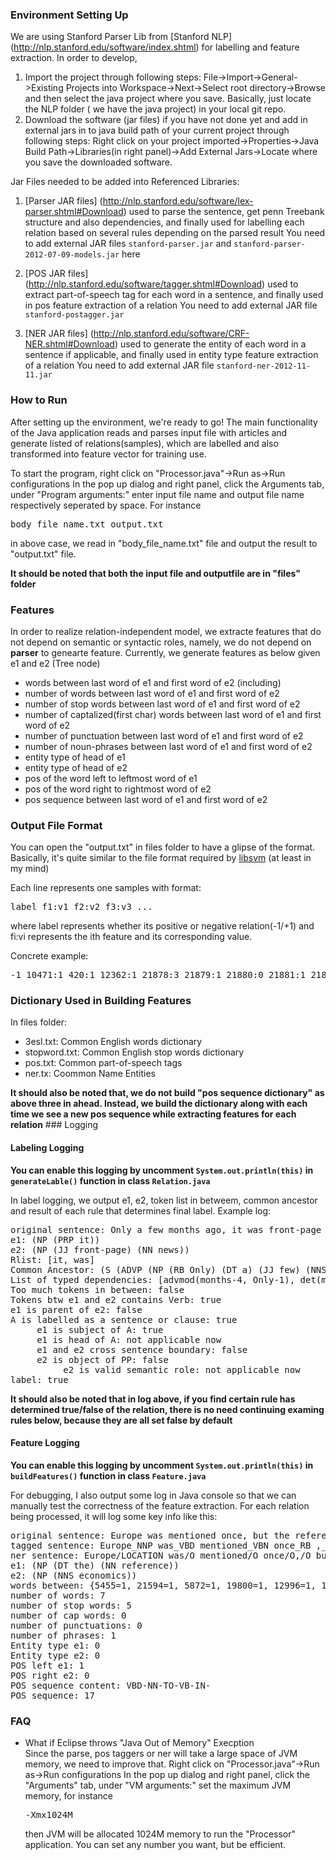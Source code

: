 ### Environment Setting Up

We are using Stanford Parser Lib from [Stanford NLP] (http://nlp.stanford.edu/software/index.shtml) for labelling and feature extraction.
In order to develop,

1. Import the project through following steps:
   File->Import->General->Existing Projects into Workspace->Next->Select root directory->Browse and then select the java project where you save. Basically, just locate the NLP folder ( we have the java project) in your local git repo.
2. Download the software (jar files) if you have not done yet and add in external jars in to java build path of your current project through following steps:
   Right click on your project imported->Properties->Java Build Path->Libraries(in right panel)->Add External Jars->Locate where you save the downloaded software.

Jar Files needed to be added into Referenced Libraries:

1) [Parser JAR files] (http://nlp.stanford.edu/software/lex-parser.shtml#Download)
used to parse the sentence, get penn Treebank structure and also dependencies, and finally 
used for labelling each relation based on several rules depending on the parsed result
You need to add external JAR files `stanford-parser.jar` and `stanford-parser-2012-07-09-models.jar` here

2)  [POS JAR files] (http://nlp.stanford.edu/software/tagger.shtml#Download)
used to extract part-of-speech tag for each word in a sentence, and finally used in pos feature
extraction of a relation
You need to add external JAR file `stanford-postagger.jar`

3) [NER JAR files] (http://nlp.stanford.edu/software/CRF-NER.shtml#Download)
used to generate the entity of each word in a sentence if applicable, and finally used in entity
type feature extraction of a relation
You need to add external JAR file `stanford-ner-2012-11-11.jar`

### How to Run
After setting up the environment, we're ready to go!
The main functionality of the Java application reads and parses input file with articles and generate listed of relations(samples), which are labelled and also transformed into feature vector for training use.

To start the program, right click on "Processor.java"->Run as->Run configurations
In the pop up dialog and right panel, click the Arguments tab, under "Program arguments:" enter
input file name and output file name respectively seperated by space. For instance
<pre>body_file_name.txt output.txt</pre>
in above case, we read in "body_file_name.txt" file and output the result to "output.txt" file.

<b>It should be noted that both the input file and outputfile are in "files" folder</b>

### Features
In order to realize relation-independent model, we extracte features that do not depend on semantic or syntactic roles, namely, we do not depend on <b>parser</b> to genearte feature. 
Currently, we generate features as below given e1 and e2 (Tree node)
<ul>
<li>words between last word of e1 and first word of e2 (including)</li>
<li>number of words between last word of e1 and first word of e2</li>
<li>number of stop words between last word of e1 and first word of e2</li>
<li>number of captalized(first char) words between last word of e1 and first word of e2</li>
<li>number of punctuation between last word of e1 and first word of e2</li>
<li>number of noun-phrases between last word of e1 and first word of e2</li>
<li>entity type of head of e1</li>
<li>entity type of head of e2</li>
<li>pos of the word left to leftmost word of e1</li>
<li>pos of the word right to rightmost word of e2</li>
<li>pos sequence between last word of e1 and first word of e2</li>
</ul>

### Output File Format
You can open the "output.txt" in files folder to have a glipse of the format. Basically, it's quite similar to the file format required by [libsvm](http://www.csie.ntu.edu.tw/~cjlin/libsvm/) (at least in my mind)

Each line represents one samples with format:
<pre>label f1:v1 f2:v2 f3:v3 ...</pre>
where label represents whether its positive or negative relation(-1/+1) and fi:vi represents
the ith feature and its corresponding value.

Concrete example:
<pre>-1 10471:1 420:1 12362:1 21878:3 21879:1 21880:0 21881:1 21882:0 21960:1 21969:1</pre>

### Dictionary Used in Building Features
In files folder:
<ul>
<li>3esl.txt: Common English words dictionary</li>
<li>stopword.txt: Common English stop words dictionary</li>
<li>pos.txt: Common part-of-speech tags</li>
<li>ner.tx: Coommon Name Entities</li>
</ul>
<b>It should also be noted that, we do not build "pos sequence dictionary" as above three in ahead. Instead, we build the dictionary along with each time we see a new pos sequence while extracting features for each relation</b>
### Logging

#### Labeling Logging

<b>You can enable this logging by uncomment `System.out.println(this)` in `generateLable()` function
in class `Relation.java`</b>

In label logging, we output e1, e2, token list in betweem, common ancestor and result of each rule that
determines final label. Example log:
<pre>
original sentence: Only a few months ago, it was front-page news. 
e1: (NP (PRP it))
e2: (NP (JJ front-page) (NN news))
Rlist: [it, was]
Common Ancestor: (S (ADVP (NP (RB Only) (DT a) (JJ few) (NNS months)) (RB ago)) (, ,) (NP (PRP it)) (VP (VBD was) (NP (JJ front-page) (NN news))) (. .))
List of typed dependencies: [advmod(months-4, Only-1), det(months-4, a-2), amod(months-4, few-3), npadvmod(ago-5, months-4), advmod(news-10, ago-5), nsubj(news-10, it-7), cop(news-10, was-8), amod(news-10, front-page-9), root(ROOT-0, news-10)]
Too much tokens in between: false
Tokens btw e1 and e2 contains Verb: true
e1 is parent of e2: false
A is labelled as a sentence or clause: true
     e1 is subject of A: true
     e1 is head of A: not applicable now 
     e1 and e2 cross sentence boundary: false
     e2 is object of PP: false
      	  e2 is valid semantic role: not applicable now 
label: true
</pre>

<b>It should also be noted that in log above, if you find certain rule has determined true/false 
of the relation, there is no need continuing examing rules below, because they are all set false
by default</b>

#### Feature Logging

<b>You can enable this logging by uncomment `System.out.println(this)` in `buildFeatures()` function
in class `Feature.java`</b>

For debugging, I also output some log in Java console so that we can manually test the correctness of the feature extraction. For each relation being processed, it will log some key info like this:
<pre>
original sentence: Europe was mentioned once, but the reference had nothing to do with economics. 
tagged sentence: Europe_NNP was_VBD mentioned_VBN once_RB ,_, but_CC the_DT reference_NN had_VBD nothing_NN to_TO do_VB with_IN economics_NNS ._. 
ner sentence: Europe/LOCATION was/O mentioned/O once/O,/O but/O the/O reference/O had/O nothing/O to/O do/O with/O economics/O./O 
e1: (NP (DT the) (NN reference))
e2: (NP (NNS economics))
words between: {5455=1, 21594=1, 5872=1, 19800=1, 12996=1, 15873=1, 8568=1}
number of words: 7
number of stop words: 5
number of cap words: 0
number of punctuations: 0
number of phrases: 1
Entity type e1: 0
Entity type e2: 0
POS left e1: 1
POS right e2: 0
POS sequence content: VBD-NN-TO-VB-IN-
POS sequence: 17
</pre>

### FAQ
<ul>
<li>What if Eclipse throws "Java Out of Memory" Execption</li>
Since the parse, pos taggers or ner will take a large space of JVM memory, we need to improve
that. Right click on "Processor.java"->Run as->Run configurations
In the pop up dialog and right panel, click the "Arguments" tab, under "VM arguments:" 
set the maximum JVM memory, for instance
<pre>-Xmx1024M</pre> 
then JVM will be allocated 1024M memory to run the "Processor" application.
You can set any number you want, but be efficient.
</ul>